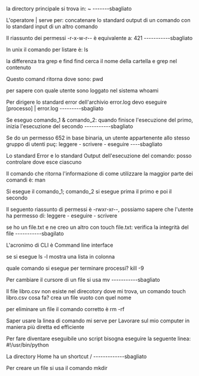 la directory principale si trova in:
~ -------sbagliato

L'operatore | serve per:
concatenare lo standard output di un comando con lo standard input di un altro comando

Il riassunto dei permessi -r-x-w-r-- è equivalente a:
421   -----------sbagliato

In unix il comando per listare è:
ls

la differenza tra grep e find
find cerca il nome della cartella e grep nel contenuto

Questo comand ritorna dove sono:
pwd

per sapere con quale utente sono loggato nel sistema
whoami

Per dirigere lo standard error dell'archivio error.log devo eseguire
[processo] | error.log ---------sbagliato

Se eseguo comando_1 & comando_2:
quando finisce l'esecuzione del primo, inizia l'esecuzione del secondo  -----------sbagliato

Se do un permesso 652 in base binaria, un utente appartenente allo stesso gruppo di utenti puç:
leggere - scrivere - eseguire  ----sbagliato

Lo standard Error e lo standard Output dell'esecuzione del comando:
posso controlare dove esce ciascuno

Il comando che ritorna l'informazione di come utilizzare la maggior parte dei comandi è:
man

Si esegue il comando_1; comando_2
si esegue prima il primo e poi il secondo

Il seguento riassunto di permessi è -rwxr-xr--, possiamo sapere che l'utente ha permesso di:
leggere - eseguire - scrivere

se ho un file.txt e ne creo un altro con touch file.txt:
verifica la integrità del file -----------sbagilato

L'acronimo di CLI è
Command line interface

se si esegue ls -l
mostra una lista in colonna

quale comando si esegue per terminare processi?
kill -9

Per cambiare il cursore di un file si usa 
mv -----------sbagliato

Il file libro.csv non esiste nel direcotory dove mi trova, un comando touch libro.csv cosa fa?
crea un file vuoto con quel nome

per eliminare un file il comando corretto è
rm -rf

Saper usare la linea di comando mi serve per 
Lavorare sul mio computer in maniera più diretta ed efficiente

Per fare diventare eseguibile uno script bisogna eseguire la seguente linea: 
#!/usr/bin/python

La directory Home ha un shortcut
/  -------------sbagliato

Per creare un file si usa il comando
mkdir